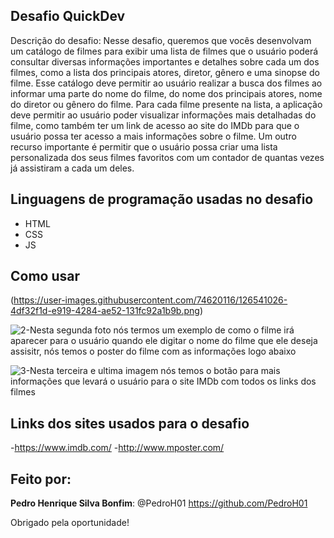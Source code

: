 ## Desafio QuickDev
 
Descrição do desafio: Nesse desafio, queremos que vocês desenvolvam um catálogo de
filmes para exibir uma lista de filmes que o usuário poderá
consultar diversas informações importantes e detalhes sobre cada
um dos filmes, como a lista dos principais atores, diretor, gênero e
uma sinopse do filme.
Esse catálogo deve permitir ao usuário realizar a busca dos filmes
ao informar uma parte do nome do filme, do nome dos principais
atores, nome do diretor ou gênero do filme.
Para cada filme presente na lista, a aplicação deve permitir ao
usuário poder visualizar informações mais detalhadas do filme,
como também ter um link de acesso ao site do IMDb para que o
usuário possa ter acesso a mais informações sobre o filme.
Um outro recurso importante é permitir que o usuário possa criar
uma lista personalizada dos seus filmes favoritos com um contador
de quantas vezes já assistiram a cada um deles.
  
## Linguagens de programação usadas no desafio  
 
* HTML
* CSS
* JS
 
## Como usar
 
(https://user-images.githubusercontent.com/74620116/126541026-4df32f1d-e919-4284-ae52-131fc92a1b9b.png)

![2-Nesta segunda foto nós termos um exemplo de como o filme irá aparecer para o usuário quando ele digitar o nome do filme que ele deseja assisitr, nós temos o poster do filme com as informações logo abaixo ](https://user-images.githubusercontent.com/74620116/126541318-6e154582-f979-4be9-b756-1eb112127bec.png)

![3-Nesta terceira e ultima imagem nós temos o botão para mais informações que levará o usuário para o site IMDb com todos os links dos filmes ](https://user-images.githubusercontent.com/74620116/126542019-bdb771ee-ed09-449c-a7ed-372f90445a72.png)
 
## Links dos sites usados para o desafio
 
 -https://www.imdb.com/
 -http://www.mposter.com/
   
## Feito por:
 
 **Pedro Henrique Silva Bonfim**: @PedroH01 https://github.com/PedroH01
 
Obrigado pela oportunidade!
